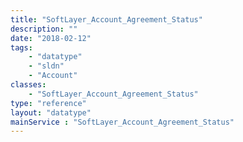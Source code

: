 ```yaml
---
title: "SoftLayer_Account_Agreement_Status"
description: ""
date: "2018-02-12"
tags:
    - "datatype"
    - "sldn"
    - "Account"
classes:
    - "SoftLayer_Account_Agreement_Status"
type: "reference"
layout: "datatype"
mainService : "SoftLayer_Account_Agreement_Status"
---
```

